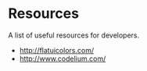 Resources
=========

A list of useful resources for developers.

 - http://flatuicolors.com/
 - http://www.codelium.com/
